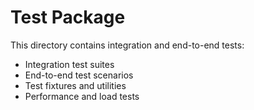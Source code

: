 # Test Package

This directory contains integration and end-to-end tests:

- Integration test suites
- End-to-end test scenarios
- Test fixtures and utilities
- Performance and load tests